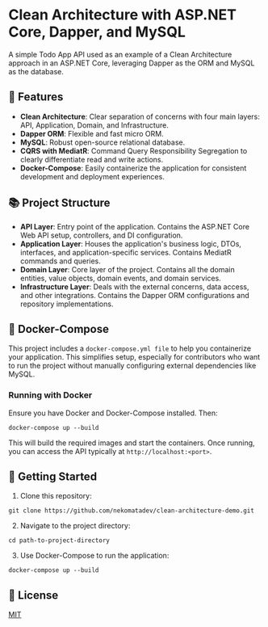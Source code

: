 # Clean Architecture with ASP.NET Core, Dapper, and MySQL
A simple Todo App API used as an example of a Clean Architecture approach in an ASP.NET Core, leveraging Dapper as the ORM and MySQL as the database.

## 🚀 Features
* **Clean Architecture**: Clear separation of concerns with four main layers: API, Application, Domain, and Infrastructure.
* **Dapper ORM**: Flexible and fast micro ORM.
* **MySQL**: Robust open-source relational database.
* **CQRS with MediatR**: Command Query Responsibility Segregation to clearly differentiate read and write actions.
* **Docker-Compose**: Easily containerize the application for consistent development and deployment experiences.

## 📚 Project Structure
* **API Layer**: Entry point of the application. Contains the ASP.NET Core Web API setup, controllers, and DI configuration.
* **Application Layer**: Houses the application's business logic, DTOs, interfaces, and application-specific services. Contains MediatR commands and queries.
* **Domain Layer**: Core layer of the project. Contains all the domain entities, value objects, domain events, and domain services.
* **Infrastructure Layer**: Deals with the external concerns, data access, and other integrations. Contains the Dapper ORM configurations and repository implementations.

## 🐋 Docker-Compose
This project includes a `docker-compose.yml file` to help you containerize your application. This simplifies setup, especially for contributors who want to run the project without manually configuring external dependencies like MySQL.

### Running with Docker
Ensure you have Docker and Docker-Compose installed. Then:

```
docker-compose up --build
```

This will build the required images and start the containers. Once running, you can access the API typically at `http://localhost:<port>`.

## 🌱 Getting Started
1. Clone this repository:
```
git clone https://github.com/nekomatadev/clean-architecture-demo.git
```  
2. Navigate to the project directory:
```
cd path-to-project-directory
```
3. Use Docker-Compose to run the application:
```
docker-compose up --build
```

## 📜 License
[MIT](https://choosealicense.com/licenses/mit/)


